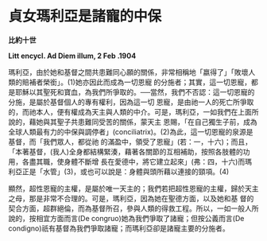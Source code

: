 # 貞女瑪利亞是諸寵的中保


**比約十世**

**Litt encycl. Ad Diem illum, 2 Feb .1904**





瑪利亞，由於她和基督之間共患難同心願的關係，非常相稱地「嬴得了」「敗壞人類的賠補者榮銜」。(1)她亦因此而成為一切恩寵
的分施者；其實，這一切恩寵，都是耶穌以其聖死和寶血，為我們所爭取的。──當然，我們不否認：這一切恩寵的分施，是屬於基督個人的專有權利，因為這一切
恩寵，是由祂一人的死亡所爭取的，而祂本人，便有權成為天主與人類的中介。可是，瑪利亞，一如我們在上面所說的，藉她與其聖子共患難同受苦的關係，蒙天主
恩賜，「在自己獨生子前，成為全球人類最有力的中保與調停者」(conciliatrix)。(2)為此，這一切恩寵的泉源是基督，而「我們眾人，都從祂
的滿盈中，領受了恩寵」(若：一，十六)；而且，「本著基督，(我人)全身都結構緊湊，藉著各關節的互相補助，按照各肢體的功用，各盡其職，使身體不斷增
長在愛德中，將它建立起來」(弗：四，十六)而瑪利亞正是「水管」(3)，或也可以說是：身體與頭所藉以連接的頸項。(4)

顯然，超性恩寵的主權，是屬於唯一天主的；我們若把超性恩寵的主權，歸於天主之母，那是非常不合理的。可是，瑪利亞，因為她在聖德方面，以及她和基
督的契合方面，超群絕倫，而為基督所召，參與人類的得救工程。所以，一如一般人所說的，按相宜方面而言(De 
congruo)她為我們爭取了諸寵；但按公義而言(De condigno)祇有基督為我們爭取諸寵；而瑪利亞卻是諸寵主要的分施者。

